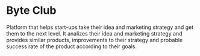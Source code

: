 # Byte Club
Platform that helps start-ups take their idea and marketing strategy and get them to the next level.
It analizes their idea and marketing strategy and provides similar products, improvements to their strategy
and probable success rate of the product according to their goals.
